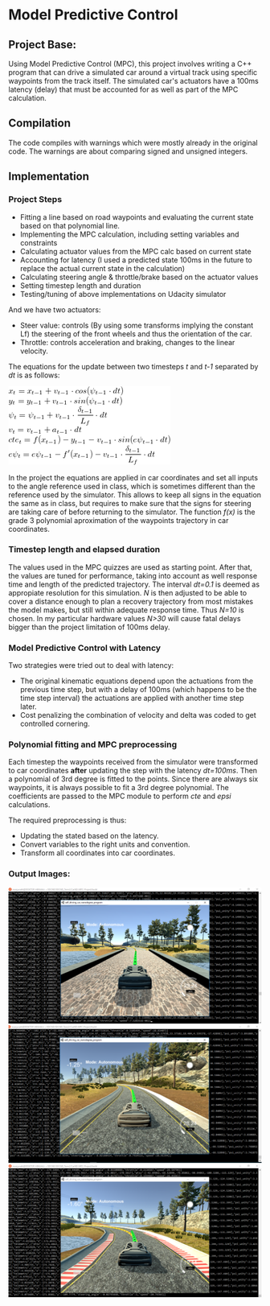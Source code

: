 # Model Predictive Control

## Project Base: 
Using Model Predictive Control (MPC), this project involves writing a C++ program that can drive a simulated car around a virtual track using specific waypoints from the track itself. 
The simulated car's actuators have a 100ms latency (delay) that must be accounted for as well as part of the MPC calculation.

## Compilation
The code compiles with warnings which were mostly already in the original code. The warnings are about comparing signed and unsigned integers.

## Implementation

### Project Steps

* Fitting a line based on road waypoints and evaluating the current state based on that polynomial line.
* Implementing the MPC calculation, including setting variables and constraints
* Calculating actuator values from the MPC calc based on current state
* Accounting for latency (I used a predicted state 100ms in the future to replace the actual current state in the calculation)
* Calculating steering angle & throttle/brake based on the actuator values
* Setting timestep length and duration
* Testing/tuning of above implementations on Udacity simulator

And we have two actuators:
* Steer value: controls (By using some transforms implying the constant Lf) the steering of the front wheels and thus the orientation of the car.
* Throttle: controls acceleration and braking, changes to the linear velocity.

The equations for the update between two timesteps *t* and *t-1* separated by *dt* is as follows:

![Update Equations](https://github.com/ManjunathGasthi/SDCND/blob/master/SDCND_Term2/CarND-MPC-Project/images/updateequations_mpc.png "Update equations")

In the project the equations are applied in car coordinates and set all inputs to the angle reference used in class, which is sometimes different than the reference used by the simulator. This allows to keep all signs in the equation the same as in class, but requires to make sure that the signs for steering are taking care of before returning to the simulator. The function *f(x)* is the grade 3 polynomial aproximation of the waypoints trajectory in car coordinates.

### Timestep length and elapsed duration

The values used in the MPC quizzes are used as starting point. After that, the values are tuned for performance, taking into account as well response time and length of the predicted trajectory. The interval *dt=0.1* is deemed as appropiate resolution for this simulation. *N* is then adjusted to be able to cover a distance enough to plan a recovery trajectory from most mistakes the model makes, but still within adequate response time. Thus *N=10* is chosen. In my particular hardware values *N>30* will cause fatal delays bigger than the project limitation of 100ms delay.

### Model Predictive Control with Latency

Two strategies were tried out to deal with latency:
* The original kinematic equations depend upon the actuations from the previous time step, but with a delay of 100ms (which happens to be the time step interval) the actuations are applied with another time step later.
* Cost penalizing the combination of velocity and delta was coded to get controlled cornering.

### Polynomial fitting and MPC preprocessing
Each timestep the waypoints received from the simulator were transformed to car coordinates **after** updating the step with the latency *dt=100ms*. Then a polynomial of 3rd degree is fitted to the points. Since there are always six waypoints, it is always possible to fit a 3rd degree polynomial. The coefficients are passed to the MPC module to perform *cte* and *epsi* calculations.

The required preprocessing is thus:
* Updating the stated based on the latency.
* Convert variables to the right units and convention.
* Transform all coordinates into car coordinates.

### Output Images:
![output1](https://github.com/ManjunathGasthi/SDCND/blob/master/SDCND_Term2/CarND-MPC-Project/images/mpc1.PNG)
![output2](https://github.com/ManjunathGasthi/SDCND/blob/master/SDCND_Term2/CarND-MPC-Project/images/mpc2.PNG)
![output3](https://github.com/ManjunathGasthi/SDCND/blob/master/SDCND_Term2/CarND-MPC-Project/images/mpc3.PNG)

